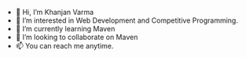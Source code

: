 - 👋 Hi, I’m Khanjan Varma
- 👀 I’m interested in Web Development and Competitive Programming.
- 🌱 I’m currently learning Maven
- 💞️ I’m looking to collaborate on Maven
- 📫 You can reach me anytime.

<!---
khanjan040/khanjan040 is a ✨ special ✨ repository because its `README.md` (this file) appears on your GitHub profile.
You can click the Preview link to take a look at your changes.
--->
